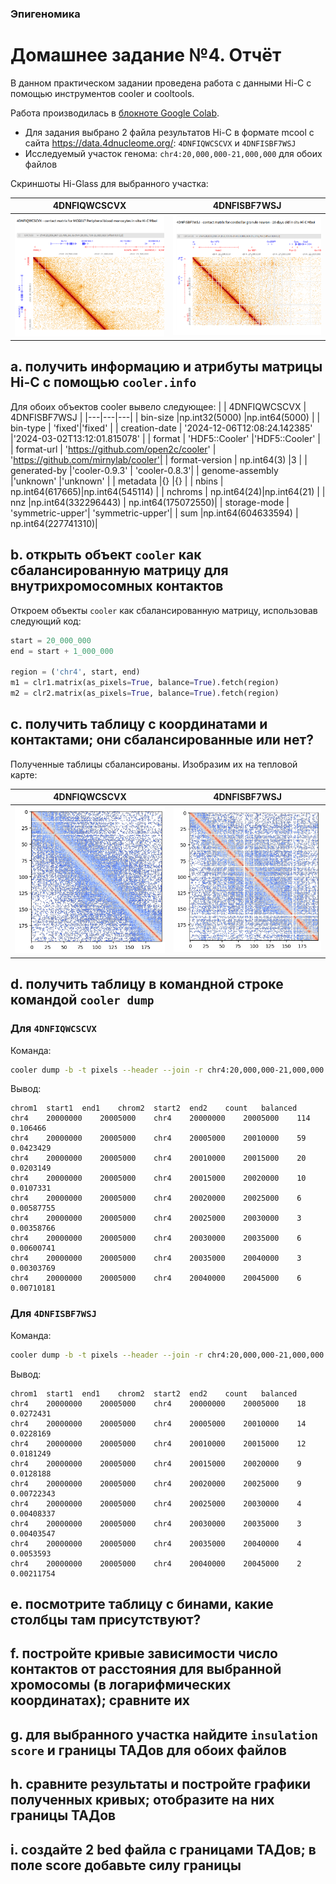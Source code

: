 ### Эпигеномика
# Домашнее задание №4. Отчёт
В данном практическом задании проведена работа с данными Hi-C с помощью инструментов cooler и cooltools.

Работа производилась в [блокноте Google Colab](https://colab.research.google.com/drive/1ckXPVOC6pwCE0RM9bvP4kelChfN6x1FL?usp=sharing).

- Для задания выбрано 2 файла результатов Hi-C в формате mcool с сайта https://data.4dnucleome.org/: `4DNFIQWCSCVX` и `4DNFISBF7WSJ`
- Исследуемый участок генома: `chr4:20,000,000-21,000,000` для обоих файлов

Скриншоты Hi-Glass для выбранного участка:

|  4DNFIQWCSCVX | 4DNFISBF7WSJ  |
|---|---|
| ![](https://github.com/akamaaru/hse25_hw4/blob/main/img/4DNFIQWCSCVX/hi-glass.png) | ![](https://github.com/akamaaru/hse25_hw4/blob/main/img/4DNFISBF7WSJ/hi-glass.png) |

## a. получить информацию и атрибуты матрицы Hi-C с помощью `cooler.info`
Для обоих объектов cooler вывело следующее:
|  |  4DNFIQWCSCVX | 4DNFISBF7WSJ  |
|---|---|---|
| bin-size |np.int32(5000) |np.int64(5000) |
| bin-type | 'fixed'|'fixed' |
| creation-date | '2024-12-06T12:08:24.142385' |'2024-03-02T13:12:01.815078' |
| format | 'HDF5::Cooler' |'HDF5::Cooler' |
| format-url | 'https://github.com/open2c/cooler' | 'https://github.com/mirnylab/cooler'|
| format-version | np.int64(3) |3 |
| generated-by |'cooler-0.9.3' | 'cooler-0.8.3'|
| genome-assembly |'unknown' |'unknown' |
| metadata |{} |{} |
| nbins | np.int64(617665)|np.int64(545114) |
| nchroms | np.int64(24)|np.int64(21) |
| nnz |np.int64(332296443) | np.int64(175072550)|
| storage-mode | 'symmetric-upper'| 'symmetric-upper'|
| sum |np.int64(604633594) | np.int64(227741310)|

## b. открыть объект `cooler` как сбалансированную матрицу для внутрихромосомных контактов
Откроем объекты `cooler` как сбалансированную матрицу, использовав следующий код:
``` python
start = 20_000_000
end = start + 1_000_000

region = ('chr4', start, end)
m1 = clr1.matrix(as_pixels=True, balance=True).fetch(region)
m2 = clr2.matrix(as_pixels=True, balance=True).fetch(region)
```

## c. получить таблицу с координатами и контактами; они сбалансированные или нет?
Полученные таблицы сбалансированы. Изобразим их на тепловой карте:

|  4DNFIQWCSCVX | 4DNFISBF7WSJ  |
|---|---|
| ![](https://github.com/akamaaru/hse25_hw4/blob/main/img/4DNFIQWCSCVX/heatmap.png) | ![](https://github.com/akamaaru/hse25_hw4/blob/main/img/4DNFISBF7WSJ/heatmap.png) |

## d. получить таблицу в командной строке командой `cooler dump`
### Для `4DNFIQWCSCVX`
Команда:
``` bash
cooler dump -b -t pixels --header --join -r chr4:20,000,000-21,000,000 /content/drive/MyDrive/биоинфа/4DNFIQWCSCVX.mcool::resolutions/5000 | head
```

Вывод:
```
chrom1	start1	end1	chrom2	start2	end2	count	balanced
chr4	20000000	20005000	chr4	20000000	20005000	114	0.106466
chr4	20000000	20005000	chr4	20005000	20010000	59	0.0423429
chr4	20000000	20005000	chr4	20010000	20015000	20	0.0203149
chr4	20000000	20005000	chr4	20015000	20020000	10	0.0107331
chr4	20000000	20005000	chr4	20020000	20025000	6	0.00587755
chr4	20000000	20005000	chr4	20025000	20030000	3	0.00358766
chr4	20000000	20005000	chr4	20030000	20035000	6	0.00600741
chr4	20000000	20005000	chr4	20035000	20040000	3	0.00303769
chr4	20000000	20005000	chr4	20040000	20045000	6	0.00710181
```

### Для `4DNFISBF7WSJ`
Команда:
``` bash
cooler dump -b -t pixels --header --join -r chr4:20,000,000-21,000,000 /content/drive/MyDrive/биоинфа/4DNFISBF7WSJ.mcool::resolutions/5000 | head
```

Вывод:
```
chrom1	start1	end1	chrom2	start2	end2	count	balanced
chr4	20000000	20005000	chr4	20000000	20005000	18	0.0272431
chr4	20000000	20005000	chr4	20005000	20010000	14	0.0228169
chr4	20000000	20005000	chr4	20010000	20015000	12	0.0181249
chr4	20000000	20005000	chr4	20015000	20020000	9	0.0128188
chr4	20000000	20005000	chr4	20020000	20025000	9	0.00722343
chr4	20000000	20005000	chr4	20025000	20030000	4	0.00408337
chr4	20000000	20005000	chr4	20030000	20035000	3	0.00403547
chr4	20000000	20005000	chr4	20035000	20040000	4	0.0053593
chr4	20000000	20005000	chr4	20040000	20045000	2	0.00211754
```

## e. посмотрите таблицу с бинами, какие столбцы там присутствуют?
## f. постройте кривые зависимости число контактов от расстояния для выбранной хромосомы (в логарифмических координатах); сравните их
## g. для выбранного участка найдите `insulation score` и границы ТАДов для обоих файлов
## h. сравните результаты и постройте графики полученных кривых; отобразите на них границы ТАДов
## i. создайте 2 bed файла с границами ТАДов; в поле score добавьте силу границы
